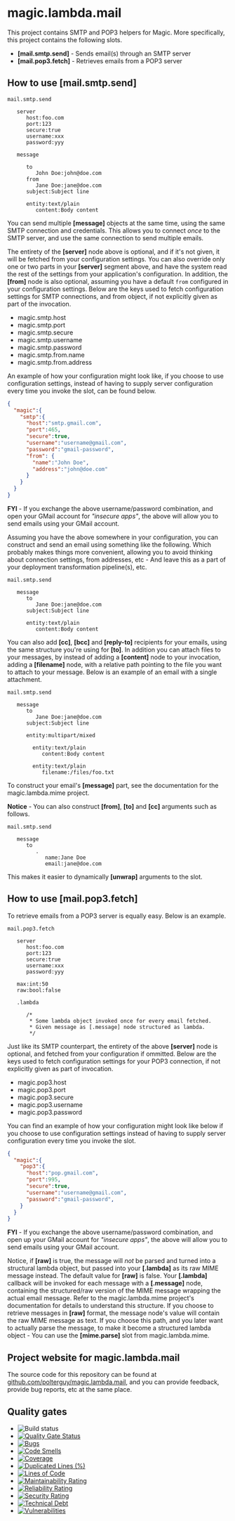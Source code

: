 
# magic.lambda.mail

This project contains SMTP and POP3 helpers for Magic. More specifically, this project contains the following slots.

* __[mail.smtp.send]__ - Sends email(s) through an SMTP server
* __[mail.pop3.fetch]__ - Retrieves emails from a POP3 server

## How to use [mail.smtp.send]

```
mail.smtp.send

   server
      host:foo.com
      port:123
      secure:true
      username:xxx
      password:yyy

   message

      to
         John Doe:john@doe.com
      from
         Jane Doe:jane@doe.com
      subject:Subject line

      entity:text/plain
         content:Body content
```

You can send multiple **[message]** objects at the same time, using the same SMTP connection and credentials.
This allows you to connect _once_ to the SMTP server, and use the same connection to send multiple emails.

The entirety of the **[server]** node above is optional, and if it's not given, it will be fetched from your
configuration settings. You can also override only one or two parts in your **[server]** segment above, and
have the system read the rest of the settings from your application's configuration. In addition, the **[from]**
node is also optional, assuming you have a default `from` configured in your configuration settings. Below are
the keys used to fetch configuration settings for SMTP connections, and from object, if not explicitly given as
part of the invocation.

* magic.smtp.host
* magic.smtp.port
* magic.smtp.secure
* magic.smtp.username
* magic.smtp.password
* magic.smtp.from.name
* magic.smtp.from.address

An example of how your configuration might look like, if you choose to use configuration settings,
instead of having to supply server configuration every time you invoke the slot, can be found below.

```json
{
  "magic":{
    "smtp":{
      "host":"smtp.gmail.com",
      "port":465,
      "secure":true,
      "username":"username@gmail.com",
      "password":"gmail-password",
      "from": {
        "name":"John Doe",
        "address":"john@doe.com"
      }
    }
  }
}
```

**FYI** - If you exchange the above username/password combination, and open your GMail account for _"insecure apps"_,
the above will allow you to send emails using your GMail account.

Assuming you have the above somewhere in your configuration, you can construct and send an email using something
like the following. Which probably makes things more convenient, allowing you to avoid thinking about connection
settings, from addresses, etc - And leave this as a part of your deployment transformation pipeline(s), etc.

```
mail.smtp.send

   message
      to
         Jane Doe:jane@doe.com
      subject:Subject line

      entity:text/plain
         content:Body content
```

You can also add **[cc]**, **[bcc]** and **[reply-to]** recipients for your emails, using the same structure you're using
for **[to]**. In addition you can attach files to your messages, by instead of adding a **[content]** node to your
invocation, adding a **[filename]** node, with a relative path pointing to the file you want to attach to your message.
Below is an example of an email with a single attachment.

```
mail.smtp.send

   message
      to
         Jane Doe:jane@doe.com
      subject:Subject line

      entity:multipart/mixed

        entity:text/plain
           content:Body content

        entity:text/plain
           filename:/files/foo.txt
```

To construct your email's **[message]** part, see the documentation for the magic.lambda.mime project.

**Notice** - You can also construct **[from]**, **[to]** and **[cc]** arguments such as follows.

```
mail.smtp.send

   message
      to
         .
            name:Jane Doe
            email:jane@doe.com
```

This makes it easier to dynamically **[unwrap]** arguments to the slot.

## How to use [mail.pop3.fetch]

To retrieve emails from a POP3 server is equally easy. Below is an example.

```
mail.pop3.fetch

   server
      host:foo.com
      port:123
      secure:true
      username:xxx
      password:yyy

   max:int:50
   raw:bool:false

   .lambda

      /*
       * Some lambda object invoked once for every email fetched.
       * Given message as [.message] node structured as lambda.
       */
```

Just like its SMTP counterpart, the entirety of the above **[server]** node is optional, and fetched
from your configuration if ommitted. Below are the keys used to fetch configuration settings for your
POP3 connection, if not explicitly given as part of invocation.

* magic.pop3.host
* magic.pop3.port
* magic.pop3.secure
* magic.pop3.username
* magic.pop3.password


You can find an example of how your configuration might look like below if you choose to use configuration
settings instead of having to supply server configuration every time you invoke the slot.

```json
{
  "magic":{
    "pop3":{
      "host":"pop.gmail.com",
      "port":995,
      "secure":true,
      "username":"username@gmail.com",
      "password":"gmail-password",
    }
  }
}
```

**FYI** - If you exchange the above username/password combination, and open up your GMail account for _"insecure apps"_,
the above will allow you to send emails using your GMail account.

Notice, if **[raw]** is true, the message will _not_ be parsed and turned into a structural lambda object,
but passed into your **[.lambda]** as its raw MIME message instead. The default value for **[raw]** is false.
Your **[.lambda]** callback will be invoked for each message with a **[.message]** node, containing the
structured/raw version of the MIME message wrapping the actual email message. Refer to
the magic.lambda.mime project's documentation for details to understand this
structure. If you choose to retrieve messages in **[raw]** format, the message node's value will contain
the raw MIME message as text. If you choose this path, and you later want to actually parse the message,
to make it become a structured lambda object - You can use the **[mime.parse]** slot from magic.lambda.mime.

## Project website for magic.lambda.mail

The source code for this repository can be found at [github.com/polterguy/magic.lambda.mail](https://github.com/polterguy/magic.lambda.mail), and you can provide feedback, provide bug reports, etc at the same place.

## Quality gates

- ![Build status](https://github.com/polterguy/magic.lambda.mail/actions/workflows/build.yaml/badge.svg)
- [![Quality Gate Status](https://sonarcloud.io/api/project_badges/measure?project=polterguy_magic.lambda.mail&metric=alert_status)](https://sonarcloud.io/dashboard?id=polterguy_magic.lambda,mail)
- [![Bugs](https://sonarcloud.io/api/project_badges/measure?project=polterguy_magic.lambda.mail&metric=bugs)](https://sonarcloud.io/dashboard?id=polterguy_magic.lambda.mail)
- [![Code Smells](https://sonarcloud.io/api/project_badges/measure?project=polterguy_magic.lambda.mail&metric=code_smells)](https://sonarcloud.io/dashboard?id=polterguy_magic.lambda.mail)
- [![Coverage](https://sonarcloud.io/api/project_badges/measure?project=polterguy_magic.lambda.mail&metric=coverage)](https://sonarcloud.io/dashboard?id=polterguy_magic.lambda.mail)
- [![Duplicated Lines (%)](https://sonarcloud.io/api/project_badges/measure?project=polterguy_magic.lambda.mail&metric=duplicated_lines_density)](https://sonarcloud.io/dashboard?id=polterguy_magic.lambda.mail)
- [![Lines of Code](https://sonarcloud.io/api/project_badges/measure?project=polterguy_magic.lambda.mail&metric=ncloc)](https://sonarcloud.io/dashboard?id=polterguy_magic.lambda.mail)
- [![Maintainability Rating](https://sonarcloud.io/api/project_badges/measure?project=polterguy_magic.lambda.mail&metric=sqale_rating)](https://sonarcloud.io/dashboard?id=polterguy_magic.lambda.mail)
- [![Reliability Rating](https://sonarcloud.io/api/project_badges/measure?project=polterguy_magic.lambda.mail&metric=reliability_rating)](https://sonarcloud.io/dashboard?id=polterguy_magic.lambda.mail)
- [![Security Rating](https://sonarcloud.io/api/project_badges/measure?project=polterguy_magic.lambda.mail&metric=security_rating)](https://sonarcloud.io/dashboard?id=polterguy_magic.lambda.mail)
- [![Technical Debt](https://sonarcloud.io/api/project_badges/measure?project=polterguy_magic.lambda.mail&metric=sqale_index)](https://sonarcloud.io/dashboard?id=polterguy_magic.lambda.mail)
- [![Vulnerabilities](https://sonarcloud.io/api/project_badges/measure?project=polterguy_magic.lambda.mail&metric=vulnerabilities)](https://sonarcloud.io/dashboard?id=polterguy_magic.lambda.mail)
